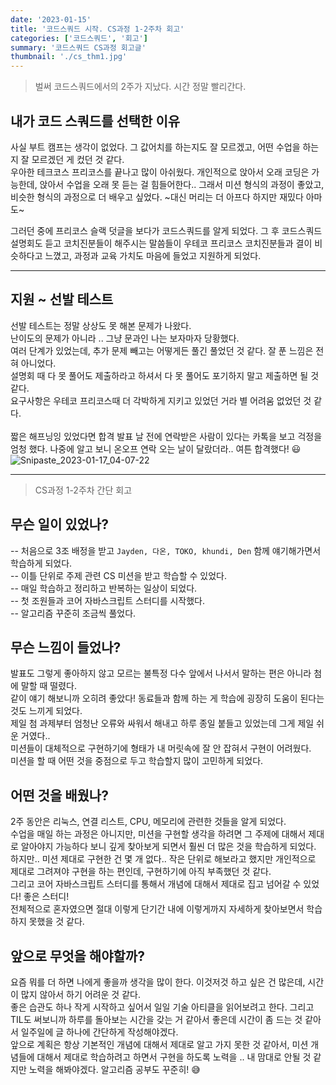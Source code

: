 ```yaml
---
date: '2023-01-15'
title: '코드스쿼드 시작. CS과정 1-2주차 회고'
categories: ['코드스쿼드', '회고']
summary: '코드스쿼드 CS과정 회고글'
thumbnail: './cs_thm1.jpg'
---
```


> 벌써 코드스쿼드에서의 2주가 지났다. 시간 정말 빨리간다.

## 내가 코드 스쿼드를 선택한 이유

사실 부트 캠프는 생각이 없었다. 그 값어치를 하는지도 잘 모르겠고, 어떤 수업을 하는지 잘 모르겠던 게 컸던 것 같다.</br>
우아한 테크코스 프리코스를 끝나고 많이 아쉬웠다. 개인적으로 앉아서 오래 코딩은 가능한데, 앉아서 수업을 오래 못 듣는 걸 힘들어한다.. 그래서 미션 형식의 과정이 좋았고, 비슷한 형식의 과정으로 더 배우고 싶었다. ~대신 머리는 더 아프다 하지만 재밌다 아마도~</br>

그러던 중에 프리코스 슬랙 덧글을 보다가 코드스쿼드를 알게 되었다. 그 후 코드스쿼드 설명회도 듣고 코치진분들이 해주시는 말씀들이 우테코 프리코스 코치진분들과 결이 비슷하다고 느꼈고, 과정과 교육 가치도 마음에 들었고 지원하게 되었다.</br>

---

## 지원 ~ 선발 테스트

선발 테스트는 정말 상상도 못 해본 문제가 나왔다. </br>
난이도의 문제가 아니라 .. 그냥 문과인 나는 보자마자 당황했다.</br>
여러 단계가 있었는데, 추가 문제 빼고는 어떻게든 풀긴 풀었던 것 같다. 잘 푼 느낌은 전혀 아니었다.</br>
설명회 때 다 못 풀어도 제출하라고 하셔서 다 못 풀어도 포기하지 말고 제출하면 될 것 같다.</br>
요구사항은 우테코 프리코스때 더 각박하게 지키고 있었던 거라 별 어려움 없었던 것 같다.</br>
</br>
짧은 해프닝잉 있었다면 합격 발표 날 전에 연락받은 사람이 있다는 카톡을 보고 걱정을 엄청 했다. 나중에 알고 보니 온오프 연락 오는 날이 달랐더라.. 여튼 합격했다! 😃
![Snipaste_2023-01-17_04-07-22](https://user-images.githubusercontent.com/95265031/212750657-72b69811-d122-4559-9258-b10796fc413f.jpg)

---

> CS과정 1-2주차 간단 회고

## 무슨 일이 있었나?

-- 처음으로 3조 배정을 받고 `Jayden, 다온, TOKO, khundi, Den` 함께 얘기해가면서 학습하게 되었다.</br>
-- 이틀 단위로 주제 관련 CS 미션을 받고 학습할 수 있었다.</br>
-- 매일 학습하고 정리하고 반복하는 일상이 되었다.</br>
-- 첫 조원들과 코어 자바스크립트 스터디를 시작했다.</br>
-- 알고리즘 꾸준히 조금씩 풀었다.</br>

## 무슨 느낌이 들었나?

발표도 그렇게 좋아하지 않고 모르는 불특정 다수 앞에서 나서서 말하는 편은 아니라 첨에 말할 때 떨렸다.</br>
같이 얘기 해보니까 오히려 좋았다! 동료들과 함께 하는 게 학습에 굉장히 도움이 된다는 것도 느끼게 되었다.</br>
제일 첨 과제부터 엄청난 오류와 싸워서 해내고 하루 종일 붙들고 있었는데 그게 제일 쉬운 거였다..</br>
미션들이 대체적으로 구현하기에 형태가 내 머릿속에 잘 안 잡혀서 구현이 어려웠다.</br>
미션을 할 때 어떤 것을 중점으로 두고 학습할지 많이 고민하게 되었다.</br>

## 어떤 것을 배웠나?

2주 동안은 리눅스, 연결 리스트, CPU, 메모리에 관련한 것들을 알게 되었다.</br>
수업을 매일 하는 과정은 아니지만, 미션을 구현할 생각을 하려면 그 주제에 대해서 제대로 알아야지 가능하다 보니 깊게 찾아보게 되면서 훨씬 더 많은 것을 학습하게 되었다. 하지만.. 미션 제대로 구현한 건 몇 개 없다.. 작은 단위로 해보라고 했지만 개인적으로 제대로 그려져야 구현을 하는 편인데, 구현하기에 아직 부족했던 것 같다.</br>
그리고 코어 자바스크립트 스터디를 통해서 개념에 대해서 제대로 집고 넘어갈 수 있었다! 좋은 스터디!</br>
전체적으로 혼자였으면 절대 이렇게 단기간 내에 이렇게까지 자세하게 찾아보면서 학습하지 못했을 것 같다.

## 앞으로 무엇을 해야할까?

요즘 뭐를 더 하면 나에게 좋을까 생각을 많이 한다. 이것저것 하고 싶은 건 많은데, 시간이 많지 않아서 하기 어려운 것 같다.</br>
좋은 습관도 하나 작게 시작하고 싶어서 일일 기술 아티클을 읽어보려고 한다. 그리고 TIL도 써보니까 하루를 돌아보는 시간을 갖는 거 같아서 좋은데 시간이 좀 드는 것 같아서 일주일에 글 하나에 간단하게 작성해야겠다.</br>
앞으로 계획은 항상 기본적인 개념에 대해서 제대로 알고 가지 못한 것 같아서, 미션 개념들에 대해서 제대로 학습하려고 하면서 구현을 하도록 노력을 .. 내 맘대로 안될 것 같지만 노력을 해봐야겠다. 알고리즘 공부도 꾸준히! 😅</br>
